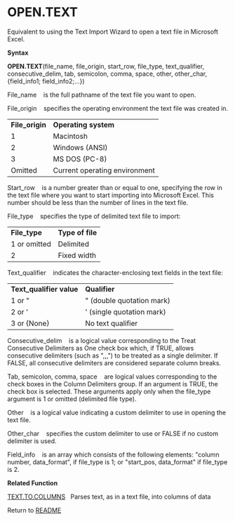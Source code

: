 # OPEN.TEXT

Equivalent to using the Text Import Wizard to open a text file in
Microsoft Excel.

**Syntax**

**OPEN.TEXT**(file\_name, file\_origin, start\_row, file\_type,
text\_qualifier, consecutive\_delim, tab, semicolon, comma, space,
other, other\_char, {field\_info1; field\_info2;...})

File\_name&nbsp;&nbsp;&nbsp;&nbsp;is the full pathname of the text file
you want to open.

File\_origin&nbsp;&nbsp;&nbsp;&nbsp;specifies the operating environment
the text file was created in.

|                  |                               |
| ---------------- | ----------------------------- |
| **File\_origin** | **Operating system**          |
| 1                | Macintosh                     |
| 2                | Windows (ANSI)                |
| 3                | MS DOS (PC-8)                 |
| Omitted          | Current operating environment |

Start\_row&nbsp;&nbsp;&nbsp;&nbsp;is a number greater than or equal to
one, specifying the row in the text file where you want to start
importing into Microsoft Excel. This number should be less than the
number of lines in the text file.

File\_type&nbsp;&nbsp;&nbsp;&nbsp;specifies the type of delimited text
file to import:

|                |                  |
| -------------- | ---------------- |
| **File\_type** | **Type of file** |
| 1 or omitted   | Delimited        |
| 2              | Fixed width      |

Text\_qualifier&nbsp;&nbsp;&nbsp;&nbsp;indicates the character-enclosing
text fields in the text file:

|                           |                           |
| ------------------------- | ------------------------- |
| **Text\_qualifier value** | **Qualifier**             |
| 1 or "                    | " (double quotation mark) |
| 2 or '                    | ' (single quotation mark) |
| 3 or {None}               | No text qualifier         |

Consecutive\_delim&nbsp;&nbsp;&nbsp;&nbsp;is a logical value
corresponding to the Treat Consecutive Delimiters as One check box
which, if TRUE, allows consecutive delimiters (such as ",,,") to be
treated as a single delimiter. If FALSE, all consecutive delimiters are
considered separate column breaks.

Tab, semicolon, comma, space&nbsp;&nbsp;&nbsp;&nbsp;are logical values
corresponding to the check boxes in the Column Delimiters group. If an
argument is TRUE, the check box is selected. These arguments apply only
when the file\_type argument is 1 or omitted (delimited file type).

Other&nbsp;&nbsp;&nbsp;&nbsp;is a logical value indicating a custom
delimiter to use in opening the text file.

Other\_char&nbsp;&nbsp;&nbsp;&nbsp;specifies the custom delimiter to use
or FALSE if no custom delimiter is used.

Field\_info&nbsp;&nbsp;&nbsp;&nbsp;is an array which consists of the
following elements: "column number, data\_format", if file\_type is 1;
or "start\_pos, data\_format" if file\_type is 2.

**Related Function**

[TEXT.TO.COLUMNS](TEXT.TO.COLUMNS.md)&nbsp;&nbsp;&nbsp;Parses text, as in a text file, into
columns of data



Return to [README](README.md)

